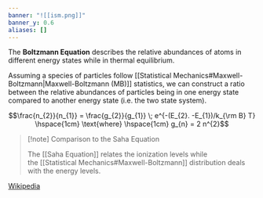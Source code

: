 ```yaml
---
banner: "![[ism.png]]"
banner_y: 0.6
aliases: []
---
```

The **Boltzmann Equation** describes the relative abundances of atoms in different energy states while in thermal equilibrium.

Assuming a species of particles follow [[Statistical Mechanics#Maxwell-Boltzmann|Maxwell-Boltzmann (MB)]] statistics, we can construct a ratio between the relative abundances of particles being in one energy state compared to another energy state (i.e. the two state system).

$$\frac{n_{2}}{n_{1}} = \frac{g_{2}}{g_{1}} \; e^{-(E_{2}. -E_{1})/k_{\rm B} T} \hspace{1cm} \text{where} \hspace{1cm} g_{n} = 2 n^{2}$$

>[!note] Comparison to the Saha Equation
>
> The [[Saha Equation]] relates the ionization levels while the [[Statistical Mechanics#Maxwell-Boltzmann]] distribution deals with the energy levels.

[Wikipedia](https://en.wikipedia.org/wiki/Boltzmann_equation)